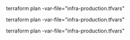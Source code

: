 terraform plan -var-file="infra-production.tfvars"

terraform plan -var-file="infra-production.tfvars"

terraform plan -var-file="infra-production.tfvars"